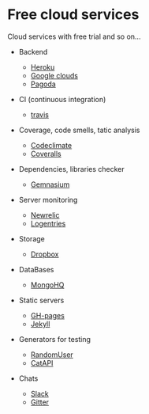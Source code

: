 Free cloud services
==========

Cloud services with free trial and so on...

- Backend
  - [Heroku](https://www.heroku.com/)
  - [Google clouds](https://cloud.google.com/)
  - [Pagoda](https://pagodabox.com/)

- CI (continuous integration)
  - [travis](https://travis-ci.org/)

- Coverage, code smells, tatic analysis 
  - [Codeclimate](https://codeclimate.com)
  - [Coveralls](https://coveralls.io/)

- Dependencies, libraries checker
  - [Gemnasium](https://gemnasium.com/dashboard)

- Server monitoring
  - [Newrelic](http://newrelic.com/)
  - [Logentries](https://logentries.com/)

- Storage
  - [Dropbox](https://www.dropbox.com/developers)

- DataBases
  - [MongoHQ](https://www.mongohq.com/)

- Static servers
  - [GH-pages](https://pages.github.com/)
  - [Jekyll](http://jekyllrb.com/)

- Generators for testing
  - [RandomUser](http://randomuser.me/)
  - [CatAPI](http://thecatapi.com/)

- Chats
  - [Slack](https://slack.com/)
  - [Gitter](http://gitter.im)
